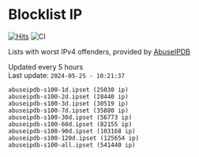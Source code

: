 # Blocklist IP

[![Hits](https://hits.seeyoufarm.com/api/count/incr/badge.svg?url=https%3A%2F%2Fgithub.com%2Fborestad%2Fblocklist-ip%2F&count_bg=%2379C83D&title_bg=%23555555&icon=&icon_color=%23E7E7E7&title=hits&edge_flat=false)](https://hits.seeyoufarm.com)  ![CI](https://img.shields.io/github/workflow/status/borestad/blocklist-ip/CI?style=flat-square)

Lists with worst IPv4 offenders, provided by [AbuseIPDB](https://www.abuseipdb.com/)

<!-- FOOTER-PLACEHOLDER -->
Updated every 5 hours<br>
Last update: `2024-05-25 - 10:21:37`
```
abuseipdb-s100-1d.ipset (25030 ip)
abuseipdb-s100-2d.ipset (28440 ip)
abuseipdb-s100-3d.ipset (30519 ip)
abuseipdb-s100-7d.ipset (35880 ip)
abuseipdb-s100-30d.ipset (56773 ip)
abuseipdb-s100-60d.ipset (82155 ip)
abuseipdb-s100-90d.ipset (103168 ip)
abuseipdb-s100-120d.ipset (125654 ip)
abuseipdb-s100-all.ipset (541440 ip)
```
